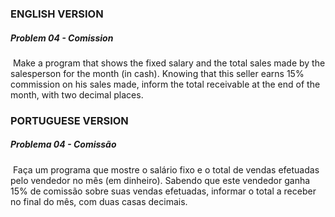 ### ENGLISH VERSION

##### Problem 04 - Comission

​		Make a program that shows the fixed salary and the total sales made by the salesperson for the month (in cash). Knowing that this seller earns 15% commission on his sales made, inform the total receivable at the end of the month, with two decimal places.





### PORTUGUESE VERSION

##### Problema 04 - Comissão

​		Faça um programa que mostre o salário fixo e o total de vendas efetuadas pelo vendedor no mês (em dinheiro). Sabendo que este vendedor ganha 15% de comissão sobre suas vendas efetuadas, informar o total a receber no final do mês, com duas casas decimais.